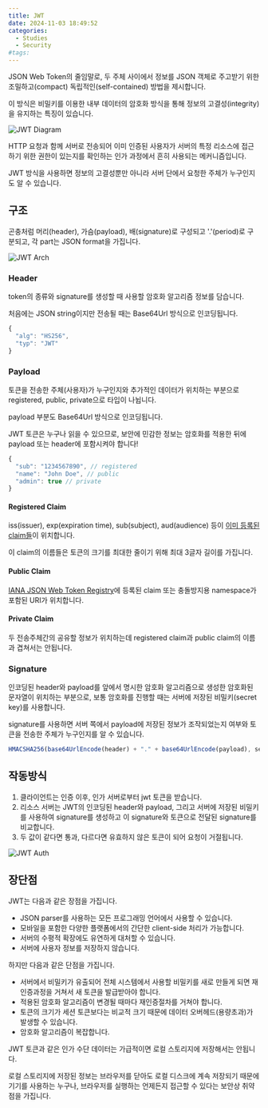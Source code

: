 ```yaml
---
title: JWT
date: 2024-11-03 18:49:52
categories:
  - Studies
  - Security
#tags:
---
```

JSON Web Token의 줄임말로, 두 주체 사이에서 정보를 JSON 객체로 주고받기 위한 조밀하고(compact) 독립적인(self-contained) 방법을 제시합니다.

이 방식은 비밀키를 이용한 내부 데이터의 암호화 방식을 통해 정보의 고결성(integrity)을 유지하는 특징이 있습니다.

![JWT Diagram](/images/jwt_diagram.png)

HTTP 요청과 함께 서버로 전송되어 이미 인증된 사용자가 서버의 특정 리소스에 접근하기 위한 권한이 있는지를 확인하는 인가 과정에서 흔히 사용되는 메커니즘입니다.

JWT 방식을 사용하면 정보의 고결성뿐만 아니라 서버 단에서 요청한 주체가 누구인지도 알 수 있습니다.

## 구조

곤충처럼 머리(header), 가슴(payload), 배(signature)로 구성되고 '.'(period)로 구분되고, 각 part는 JSON format을 가집니다.

![JWT Arch](/images/jwt_arch.png)

### Header

token의 종류와 signature를 생성할 때 사용할 암호화 알고리즘 정보를 담습니다.

처음에는 JSON string이지만 전송될 때는 Base64Url 방식으로 인코딩됩니다.

```js
{
  "alg": "HS256",
  "typ": "JWT"
}
```

### Payload

토큰을 전송한 주체(사용자)가 누구인지와 추가적인 데이터가 위치하는 부분으로 registered, public, private으로 타입이 나뉩니다.

payload 부분도 Base64Url 방식으로 인코딩됩니다.

JWT 토큰은 누구나 읽을 수 있으므로, 보안에 민감한 정보는 암호화를 적용한 뒤에 payload 또는 header에 포함시켜야 합니다!

```js
{
  "sub": "1234567890", // registered
  "name": "John Doe", // public
  "admin": true // private
}
```

#### Registered Claim

iss(issuer), exp(expiration time), sub(subject), aud(audience) 등이 [이미 등록된 claim들](https://datatracker.ietf.org/doc/html/rfc7519#section-4.1)이 위치합니다.

이 claim의 이름들은 토큰의 크기를 최대한 줄이기 위해 최대 3글자 길이를 가집니다.

#### Public Claim

[IANA JSON Web Token Registry](https://www.iana.org/assignments/jwt/jwt.xhtml)에 등록된 claim 또는 충돌방지용 namespace가 포함된 URI가 위치합니다.

#### Private Claim

두 전송주체간의 공유할 정보가 위치하는데 registered claim과 public claim의 이름과 겹쳐서는 안됩니다.

### Signature

인코딩된 header와 payload를 앞에서 명시한 암호화 알고리즘으로 생성한 암호화된 문자열이 위치하는 부분으로, 보통 암호화를 진행할 때는 서버에 저장된 비밀키(secret key)를 사용합니다.

signature를 사용하면 서버 쪽에서 payload에 저장된 정보가 조작되었는지 여부와 토큰을 전송한 주체가 누구인지를 알 수 있습니다.

```js
HMACSHA256(base64UrlEncode(header) + "." + base64UrlEncode(payload), secret);
```

## 작동방식

1. 클라이언트는 인증 이후, 인가 서버로부터 jwt 토큰을 받습니다.
2. 리소스 서버는 JWT의 인코딩된 header와 payload, 그리고 서버에 저장된 비밀키를 사용하여 signature를 생성하고 이 signature와 토큰으로 전달된 signature를 비교합니다.
3. 두 값이 같다면 통과, 다르다면 유효하지 않은 토큰이 되어 요청이 거절됩니다.

![JWT Auth](/images/jwt_auth.png)

## 장단점

JWT는 다음과 같은 장점을 가집니다.

- JSON parser를 사용하는 모든 프로그래밍 언어에서 사용할 수 있습니다.
- 모바일을 포함한 다양한 플랫폼에서의 간단한 client-side 처리가 가능합니다.
- 서버의 수평적 확장에도 유연하게 대처할 수 있습니다.
- 서버에 사용자 정보를 저장하지 않습니다.

하지만 다음과 같은 단점을 가집니다.

- 서버에서 비밀키가 유출되어 전체 시스템에서 사용할 비밀키를 새로 만들게 되면 재인증과정을 거쳐서 새 토큰을 발급받아야 합니다.
- 적용된 암호화 알고리즘이 변경될 때마다 재인증절차를 거쳐야 합니다.
- 토큰의 크기가 세션 토큰보다는 비교적 크기 때문에 데이터 오버헤드(용량초과)가 발생할 수 있습니다.
- 암호화 알고리즘이 복잡합니다.

JWT 토큰과 같은 인가 수단 데이터는 가급적이면 로컬 스토리지에 저장해서는 안됩니다.

로컬 스토리지에 저장된 정보는 브라우저를 닫아도 로컬 디스크에 계속 저장되기 때문에 기기를 사용하는 누구나, 브라우저를 실행하는 언제든지 접근할 수 있다는 보안상 취약점을 가집니다.
